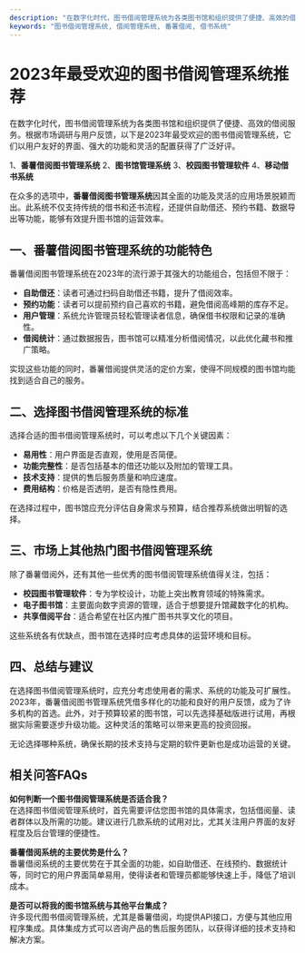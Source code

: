 ```yaml
---
description: "在数字化时代，图书借阅管理系统为各类图书馆和组织提供了便捷、高效的借阅服务。根据市场调研与用户反馈，以下是2023年最受欢迎的图书借阅管理系统，它们以用户友好的界面、强大的功能和灵活的配置获得了广泛好评。"
keywords: "图书借阅管理系统, 借阅管理系统, 番薯借阅, 借书系统"
---
```

# 2023年最受欢迎的图书借阅管理系统推荐

在数字化时代，图书借阅管理系统为各类图书馆和组织提供了便捷、高效的借阅服务。根据市场调研与用户反馈，以下是2023年最受欢迎的图书借阅管理系统，它们以用户友好的界面、强大的功能和灵活的配置获得了广泛好评。

1、**番薯借阅图书管理系统**
2、**图书馆管理系统**
3、**校园图书管理软件**
4、**移动借书系统**

在众多的选项中，**番薯借阅图书管理系统**因其全面的功能及灵活的应用场景脱颖而出。此系统不仅支持传统的借书和还书流程，还提供自助借还、预约书籍、数据导出等功能，能够有效提升图书馆的运营效率。

## 一、番薯借阅图书管理系统的功能特色

番薯借阅图书管理系统在2023年的流行源于其强大的功能组合，包括但不限于：

- **自助借还**：读者可通过扫码自助借还书籍，提升了借阅效率。
- **预约功能**：读者可以提前预约自己喜欢的书籍，避免借阅高峰期的库存不足。
- **用户管理**：系统允许管理员轻松管理读者信息，确保借书权限和记录的准确性。
- **借阅统计**：通过数据报告，图书馆可以精准分析借阅情况，以此优化藏书和推广策略。

实现这些功能的同时，番薯借阅提供灵活的定价方案，使得不同规模的图书馆均能找到适合自己的服务。

## 二、选择图书借阅管理系统的标准

选择合适的图书借阅管理系统时，可以考虑以下几个关键因素：

- **易用性**：用户界面是否直观，使用是否简便。
- **功能完整性**：是否包括基本的借还功能以及附加的管理工具。
- **技术支持**：提供的售后服务质量和响应速度。
- **费用结构**：价格是否透明，是否有隐性费用。

在选择过程中，图书馆应充分评估自身需求与预算，结合推荐系统做出明智的选择。

## 三、市场上其他热门图书借阅管理系统

除了番薯借阅外，还有其他一些优秀的图书借阅管理系统值得关注，包括：

- **校园图书管理软件**：专为学校设计，功能上突出教育领域的特殊需求。
- **电子图书馆**：主要面向数字资源的管理，适合于想要提升馆藏数字化的机构。
- **共享借阅平台**：适合希望在社区内推广图书共享文化的项目。

这些系统各有优缺点，图书馆在选择时应考虑具体的运营环境和目标。

## 四、总结与建议

在选择图书借阅管理系统时，应充分考虑使用者的需求、系统的功能及可扩展性。2023年，番薯借阅图书管理系统凭借多样化的功能和良好的用户反馈，成为了许多机构的首选。此外，对于预算较紧的图书馆，可以先选择基础版进行试用，再根据实际需要逐步升级功能。这种灵活的策略可以带来更高的投资回报。

无论选择哪种系统，确保长期的技术支持与定期的软件更新也是成功运营的关键。

## 相关问答FAQs

**如何判断一个图书借阅管理系统是否适合我？**  
在选择图书借阅管理系统时，首先需要评估您图书馆的具体需求，包括借阅量、读者群体以及所需的功能。建议进行几款系统的试用对比，尤其关注用户界面的友好程度及后台管理的便捷性。

**番薯借阅系统的主要优势是什么？**  
番薯借阅系统的主要优势在于其全面的功能，如自助借还、在线预约、数据统计等，同时它的用户界面简单易用，使得读者和管理员都能够快速上手，降低了培训成本。

**是否可以将我的图书馆系统与其他平台集成？**  
许多现代图书借阅管理系统，尤其是番薯借阅，均提供API接口，方便与其他应用程序集成。具体集成方式可以咨询产品的售后服务团队，以获得详细的技术支持和解决方案。

